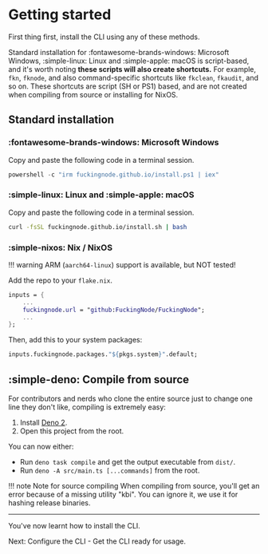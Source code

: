 # Getting started

First thing first, install the CLI using any of these methods.

Standard installation for :fontawesome-brands-windows: Microsoft Windows, :simple-linux: Linux and :simple-apple: macOS is script-based, and it's worth noting **these scripts will also create shortcuts.** For example, `fkn`, `fknode`, and also command-specific shortcuts like `fkclean`, `fkaudit`, and so on. These shortcuts are script (SH or PS1) based, and are not created when compiling from source or installing for NixOS.

## Standard installation

### :fontawesome-brands-windows: Microsoft Windows

Copy and paste the following code in a terminal session.

```powershell
powershell -c "irm fuckingnode.github.io/install.ps1 | iex"
```

### :simple-linux: Linux and :simple-apple: macOS

Copy and paste the following code in a terminal session.

```bash
curl -fsSL fuckingnode.github.io/install.sh | bash
```

### :simple-nixos: Nix / NixOS

!!! warning
    ARM (`aarch64-linux`) support is available, but NOT tested!

Add the repo to your `flake.nix`.

```nix
inputs = {
    ...
    fuckingnode.url = "github:FuckingNode/FuckingNode";
    ...
};
```

Then, add this to your system packages:

```nix
inputs.fuckingnode.packages."${pkgs.system}".default;
```

## :simple-deno: Compile from source

For contributors and nerds who clone the entire source just to change one line they don't like, compiling is extremely easy:

1. Install [Deno 2](https://docs.deno.com/runtime/).
2. Open this project from the root.

You can now either:

- Run `deno task compile` and get the output executable from `dist/`.
- Run `deno -A src/main.ts [...commands]` from the root.

!!! note Note for source compiling
    When compiling from source, you'll get an error because of a missing utility "kbi". You can ignore it, we use it for hashing release binaries.

---

You've now learnt how to install the CLI.

Next: Configure the CLI - Get the CLI ready for usage.
